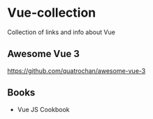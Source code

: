 # Vue-collection
Collection of links and info about Vue

## Awesome Vue 3
https://github.com/quatrochan/awesome-vue-3

## Books

- Vue JS Cookbook [](htps://www.packtpub.com/product/vue-js-3-cookbook/9781838826222)
